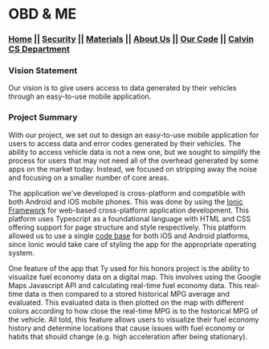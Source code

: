 # OBD & ME
### [Home](https://car-maintenance-senior-project.github.io/OBD-ME/index)		||		[Security](https://car-maintenance-senior-project.github.io/OBD-ME/security)		||		[Materials](https://car-maintenance-senior-project.github.io/OBD-ME/materials)		||		[About Us](https://car-maintenance-senior-project.github.io/OBD-ME/about)		||		[Our Code](https://github.com/Car-Maintenance-Senior-Project/OBD-ME)		||		[Calvin CS Department](https://computing.calvin.edu/)

### Vision Statement
Our vision is to give users access to data generated by their vehicles through an easy-to-use mobile application. 

### Project Summary
With our project, we set out to design an easy-to-use mobile application for users to access data and error codes generated by their vehicles. The ability to access vehicle data is not a new one, but we sought to simplify the process for users that may not need all of the overhead generated by some apps on the market today. Instead, we focused on stripping away the noise and focusing on a smaller number of core areas.

The application we've developed is cross-platform and compatible with both Android and iOS mobile phones. This was done by using the [Ionic Framework](https://ionicframework.com/) for web-based cross-platform application development. This platform uses Typescript as a foundational language with HTML and CSS offering support for page structure and style respectively. This platform allowed us to use a single [code base](https://github.com/Car-Maintenance-Senior-Project/OBD-ME) for both iOS and Android platforms, since Ionic would take care of styling the app for the appropriate operating system. 

One feature of the app that Ty used for his honors project is the ability to visualize fuel economy data on a digital map. This involves using the Google Maps Javascript API and calculating real-time fuel economy data. This real-time data is then compared to a stored historical MPG average and evaluated. This evaluated data is then plotted on the map with different colors according to how close the real-time MPG is to the historical MPG of the vehicle. All told, this feature allows users to visualize their fuel economy history and determine locations that cause issues with fuel economy or habits that should change (e.g. high acceleration after being stationary). 

